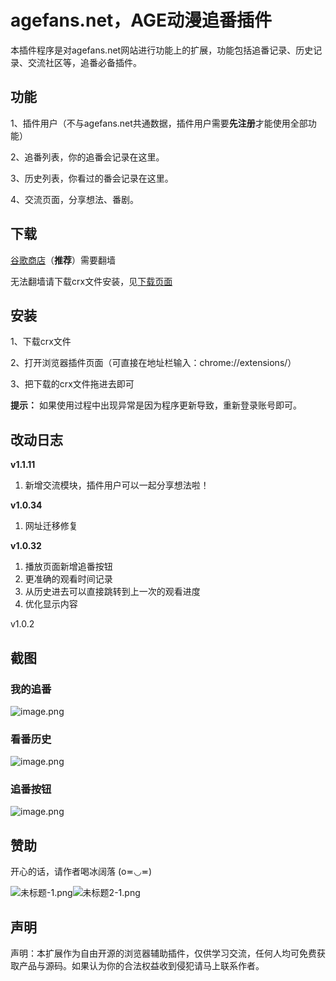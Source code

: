 # agefans.net，AGE动漫追番插件
本插件程序是对agefans.net网站进行功能上的扩展，功能包括追番记录、历史记录、交流社区等，追番必备插件。

## 功能
1、插件用户（不与agefans.net共通数据，插件用户需要**先注册**才能使用全部功能）

2、追番列表，你的追番会记录在这里。

3、历史列表，你看过的番会记录在这里。

4、交流页面，分享想法、番剧。

## 下载
[谷歌商店](https://chrome.google.com/webstore/detail/llpmceedcmcimdoejmfiifnlbjfnhlck)（**推荐**）需要翻墙

无法翻墙请下载crx文件安装，见[下载页面](https://github.com/leeggco/agefans_ex/releases)

## 安装

1、下载crx文件

2、打开浏览器插件页面（可直接在地址栏输入：chrome://extensions/）

3、把下载的crx文件拖进去即可

**提示：** 如果使用过程中出现异常是因为程序更新导致，重新登录账号即可。

## 改动日志
**v1.1.11** 
1. 新增交流模块，插件用户可以一起分享想法啦！

**v1.0.34** 
1. 网址迁移修复

**v1.0.32**
1. 播放页面新增追番按钮
2. 更准确的观看时间记录
3. 从历史进去可以直接跳转到上一次的观看进度
4. 优化显示内容

v1.0.2 

## 截图
### 我的追番
![image.png](https://i.loli.net/2020/06/15/lEAdS3Xxi8YgB9Q.png)
### 看番历史
![image.png](https://i.loli.net/2020/06/15/sSbdAqzKw9uZXMp.png)
### 追番按钮
![image.png](https://i.loli.net/2020/06/15/gm6aH8FXRfAzyrJ.png)

## 赞助

开心的话，请作者喝冰阔落 (o≖◡≖)

![未标题-1.png](https://i.loli.net/2020/06/18/xl2PujGQ8hSNofR.png)![未标题2-1.png](https://i.loli.net/2020/06/18/McHCBzaKlFrjTON.png)
## 声明
声明：本扩展作为自由开源的浏览器辅助插件，仅供学习交流，任何人均可免费获取产品与源码。如果认为你的合法权益收到侵犯请马上联系作者。

